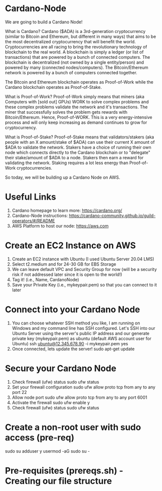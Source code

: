 # Cardano-Node
We are going to build a Cardano Node! 

What is Cardano?
Cardano ($ADA) is a 3rd-generation cryptocurrency (similar to Bitcoin and Ethereum, but different in many ways) that aims to be the most decentralized cryptocurrency that will benefit the world. Cryptocurrencies are all racing to bring the revolutionary technology of blockchain to the real world. A blockchain is simply a ledger (or list of transactions) that are powered by a bunch of connected computers. The blockchain is decentralized (not owned by a single entity/person) and powered by many (connected nodes/computers). The Bitcoin/Ethereum network is powered by a bunch of computers connected together.

The Bitcoin and Ethereum blockchain operates as Proof-of-Work while the Cardano blockchain operates as Proof-of-Stake. 

What is Proof-of-Work? Proof-of-Work simply means that miners (aka Computers with [sold out] GPUs) WORK to solve complex problems and these complex problems validate the network and it's transactions. The miner that successfully solves the problem gets rewards with Bitcoin/Ethereum. Hence, Proof-of-WORK. This is a very energy-intensive process and will only keep increasing as demand continues to grow for cryptocurrency.

What is Proof-of-Stake? Proof-of-Stake means that validators/stakers (aka people with an X amount/stake of $ADA) can use their current X amount of $ADA to validate the network. Stakers have a choice of running their own node which connects directly to the Cardano blockchain or to "delegate" their stake/amount of $ADA to a node. Stakers then earn a reward for validating the network. Staking requires a lot less energy than Proof-of-Work cryptocurrencies. 

So today, we will be building up a Cardano Node on AWS.

# Useful Links
1. Cardano homepage to learn more: https://cardano.org/
2. Cardano-Node instructions: https://cardano-community.github.io/guild-operators/#/README
3. AWS Platform to host our node: https://aws.com

# Create an EC2 Instance on AWS
1. Create an EC2 instance with Ubuntu (I used Ubuntu Server 20.04 LMS)
2. Select t2.medium and for 24-30 GB for EBS Storage
3. We can leave default VPC and Security Group for now (will be a security risk if not addressed later since it is open to the world!)
4. Tag it! (i.e., Name, CardanoNode) 
5. Save your Private Key (i.e., mykeypair.pem) so that you can connect to it later

# Connect into your Cardano Node
1. You can choose whatever SSH method you like, I am running on Windows and my command line has SSH configured. Let's SSH into our Ubuntu Server using the server's public IP address and our generate private key (mykeypair.pem) as ubuntu (default AWS account user for Ubuntu)
ssh ubuntu@12.345.678.90 -i mykeypair.pem
yes
2. Once connected, lets update the server!
sudo apt-get update

# Secure your Cardano Node
1. Check firewall (ufw) status
sudo ufw status
2. Set your firewall configuration
sudo ufw allow proto tcp from any to any port 22
3. Allow node port
sudo ufw allow proto tcp from any to any port 6001
4. Activate the firewall
sudo ufw enable
y
5. Check firewall (ufw) status
sudo ufw status

# Create a non-root user with sudo access (pre-req)
sudo su
adduser <username>
  <password>
  <password>
  <enter to leave defaults for user info>
  y
usermod -aG sudo <username>
su - <username>
  <password if first time using this user>

# Pre-requisites (prereqs.sh) - Creating our file structure

